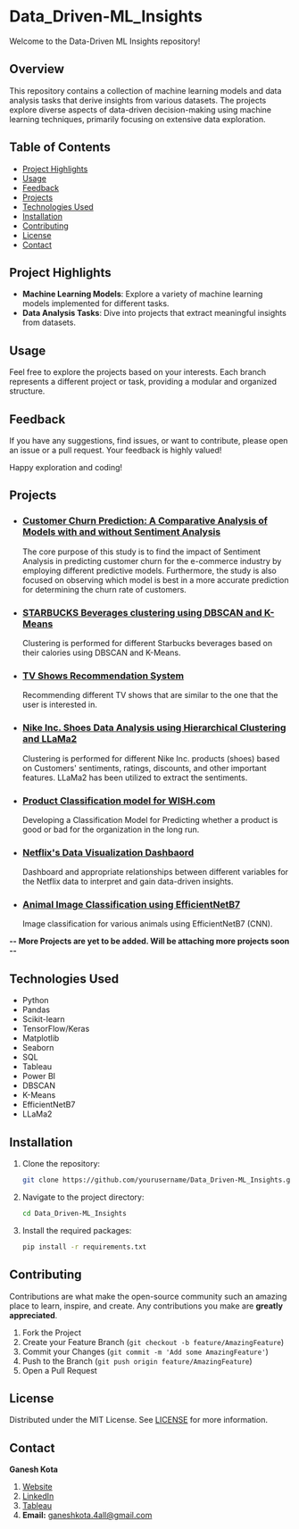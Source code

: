 # Data_Driven-ML_Insights
Welcome to the Data-Driven ML Insights repository!

## Overview
This repository contains a collection of machine learning models and data analysis tasks that derive insights from various datasets. The projects explore diverse aspects of data-driven decision-making using machine learning techniques, primarily focusing on extensive data exploration.

## Table of Contents
- [Project Highlights](#project-highlights)
- [Usage](#usage)
- [Feedback](#feedback)
- [Projects](#projects)
- [Technologies Used](#technologies-used)
- [Installation](#installation)
- [Contributing](#contributing)
- [License](#license)
- [Contact](#contact)

## Project Highlights
- **Machine Learning Models**: Explore a variety of machine learning models implemented for different tasks.
- **Data Analysis Tasks**: Dive into projects that extract meaningful insights from datasets.

## Usage
Feel free to explore the projects based on your interests. Each branch represents a different project or task, providing a modular and organized structure.

## Feedback
If you have any suggestions, find issues, or want to contribute, please open an issue or a pull request. Your feedback is highly valued!

Happy exploration and coding!

## Projects

- ### [Customer Churn Prediction: A Comparative Analysis of Models with and without Sentiment Analysis](https://github.com/GaneshKotaSLU/Customer-Churn-Prediction.git)

     The core purpose of this study is to find the impact of Sentiment Analysis in predicting customer churn for the e-commerce industry by employing different predictive models. Furthermore, the study is also focused on      observing which model is best in a more accurate prediction for determining the churn rate of customers.

- ### [STARBUCKS Beverages clustering using DBSCAN and K-Means](https://github.com/GaneshKotaSLU/Data_Driven-ML_Insights/blob/STARBUCKS---K-Means-and-DBSCAN-Clustering/)
     Clustering is performed for different Starbucks beverages based on their calories using DBSCAN and K-Means.

- ### [TV Shows Recommendation System](https://github.com/GaneshKotaSLU/Data_Driven-ML_Insights/tree/TV-Show-Recommendation-System)
     Recommending different TV shows that are similar to the one that the user is interested in.

- ### [Nike Inc. Shoes Data Analysis using Hierarchical Clustering and LLaMa2](https://github.com/GaneshKotaSLU/Data_Driven-ML_Insights/blob/Nike-Shoe-Data-Analysis-Hierarchical-Clustering/README.md)

     Clustering is performed for different Nike Inc. products (shoes) based on Customers' sentiments, ratings, discounts, and other important features. LLaMa2 has been utilized to extract the sentiments.

- ### [Product Classification model for WISH.com](https://github.com/GaneshKotaSLU/Data_Driven-ML_Insights/tree/Wish_E-Commerce-Analysis)

     Developing a Classification Model for Predicting whether a product is good or bad for the organization in the long run.

- ### [Netflix's Data Visualization Dashbaord](https://github.com/GaneshKotaSLU/Data_Driven-ML_Insights/tree/DataVisualization)
     Dashboard and appropriate relationships between different variables for the Netflix data to interpret and gain data-driven insights.

- ### [Animal Image Classification using EfficientNetB7](https://github.com/GaneshKotaSLU/Data_Driven-ML_Insights/tree/Deep_Learning_ImageClassification)
     Image classification for various animals using EfficientNetB7 (CNN).

**-- More Projects are yet to be added. Will be attaching more projects soon --**

## Technologies Used
- Python
- Pandas
- Scikit-learn
- TensorFlow/Keras
- Matplotlib
- Seaborn
- SQL
- Tableau
- Power BI
- DBSCAN
- K-Means
- EfficientNetB7
- LLaMa2

## Installation
1. Clone the repository:
    ```sh
    git clone https://github.com/yourusername/Data_Driven-ML_Insights.git
    ```
2. Navigate to the project directory:
    ```sh
    cd Data_Driven-ML_Insights
    ```
3. Install the required packages:
    ```sh
    pip install -r requirements.txt
    ```

## Contributing
Contributions are what make the open-source community such an amazing place to learn, inspire, and create. Any contributions you make are **greatly appreciated**.

1. Fork the Project
2. Create your Feature Branch (`git checkout -b feature/AmazingFeature`)
3. Commit your Changes (`git commit -m 'Add some AmazingFeature'`)
4. Push to the Branch (`git push origin feature/AmazingFeature`)
5. Open a Pull Request

## License
Distributed under the MIT License. See [LICENSE](LICENSE) for more information.

## Contact
**Ganesh Kota**
1. [Website](https://www.ganeshkota.com)
2. [LinkedIn](https://www.linkedin.com/in/ganesh-kota/)
3. [Tableau](https://public.tableau.com/app/profile/ganesh.kota2132/vizzes)
4. **Email:** ganeshkota.4all@gmail.com


